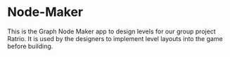 # Node-Maker
This is the Graph Node Maker app to design levels for our group project Ratrio. It is used by the designers to implement level layouts into the game before building.
